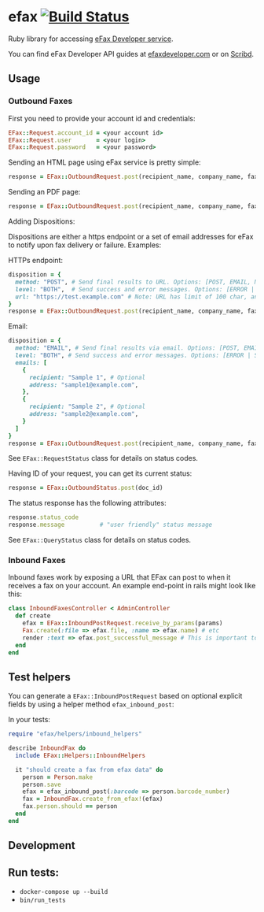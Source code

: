 # efax [![Build Status](https://secure.travis-ci.org/szimek/efax.png)](http://travis-ci.org/szimek/efax)

Ruby library for accessing [eFax Developer service](http://www.efaxdeveloper.com).

You can find eFax Developer API guides at [efaxdeveloper.com](https://secure.efaxdeveloper.com/techDocs/eFaxDeveloper_Universal_Implementation_Kit_v1.0.zip) or on [Scribd](http://www.scribd.com/doc/5382394/eFax-Developer-Universal-User-Guide-Outbound).

## Usage

### Outbound Faxes

First you need to provide your account id and credentials:

```ruby
EFax::Request.account_id = <your account id>
EFax::Request.user       = <your login>
EFax::Request.password   = <your password>
```
Sending an HTML page using eFax service is pretty simple:

```ruby
response = EFax::OutboundRequest.post(recipient_name, company_name, fax_number, subject, content)
```

Sending an PDF page:

```ruby
response = EFax::OutboundRequest.post(recipient_name, company_name, fax_number, subject, content, :pdf)
```

Adding Dispositions:

Dispositions are either a https endpoint or a set of email addresses for eFax to notify upon fax delivery or failure. Examples:

HTTPs endpoint:
```ruby
disposition = {
  method: "POST", # Send final results to URL. Options: [POST, EMAIL, NONE (default)]
  level: "BOTH",  # Send success and error messages. Options: [ERROR | SUCCESS | BOTH | NONE (default)]
  url: "https://test.example.com" # Note: URL has limit of 100 char, and any `&` will be converted to `&amp;`
}
response = EFax::OutboundRequest.post(recipient_name, company_name, fax_number, subject, content, :html, disposition)
```

Email:
```ruby
disposition = {
  method: "EMAIL", # Send final results via email. Options: [POST, EMAIL, NONE (default)]
  level: "BOTH", # Send success and error messages. Options: [ERROR | SUCCESS | BOTH | NONE (default)]
  emails: [
    {
      recipient: "Sample 1", # Optional
      address: "sample1@example.com",
    },
    {
      recipient: "Sample 2", # Optional
      address: "sample2@example.com",
    }
  ]
}
response = EFax::OutboundRequest.post(recipient_name, company_name, fax_number, subject, content, :html, disposition)
```

See `EFax::RequestStatus` class for details on status codes.


Having ID of your request, you can get its current status:

```ruby
response = EFax::OutboundStatus.post(doc_id)
```

The status response has the following attributes:

```ruby
response.status_code
response.message          # "user friendly" status message
```

See `EFax::QueryStatus` class for details on status codes.

### Inbound Faxes

Inbound faxes work by exposing a URL that EFax can post to when it receives a fax on your account. An example end-point in rails might look like this:

```ruby
class InboundFaxesController < AdminController
  def create
    efax = EFax::InboundPostRequest.receive_by_params(params)
    Fax.create(:file => efax.file, :name => efax.name) # etc
    render :text => efax.post_successful_message # This is important to let EFax know you successfully processed the incoming request.
  end
end
```

## Test helpers

You can generate a `EFax::InboundPostRequest` based on optional explicit fields by using a helper method `efax_inbound_post`:

In your tests:

```ruby
require "efax/helpers/inbound_helpers"

describe InboundFax do
  include EFax::Helpers::InboundHelpers

  it "should create a fax from efax data" do
    person = Person.make
    person.save
    efax = efax_inbound_post(:barcode => person.barcode_number)
    fax = InboundFax.create_from_efax!(efax)
    fax.person.should == person
  end
end
```

## Development

## Run tests:
* `docker-compose up --build`
* `bin/run_tests`
